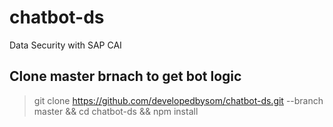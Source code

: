 # chatbot-ds
Data Security with SAP CAI

## Clone master brnach to get bot logic
> git clone https://github.com/developedbysom/chatbot-ds.git --branch master && cd chatbot-ds
> && npm install

